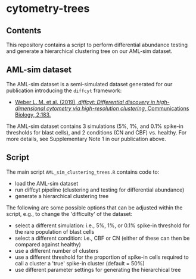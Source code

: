 # cytometry-trees


## Contents

This repository contains a script to perform differential abundance testing and generate a hierarchical clustering tree on our AML-sim dataset.


## AML-sim dataset

The AML-sim dataset is a semi-simulated dataset generated for our publication introducing the `diffcyt` framework:

- [Weber L. M. et al. (2019), *diffcyt: Differential discovery in high-dimensional cytometry via high-resolution clustering*, Communications Biology, 2:183.](https://www.ncbi.nlm.nih.gov/pubmed/31098416)

The AML-sim dataset contains 3 simulations (5%, 1%, and 0.1% spike-in thresholds for blast cells), and 2 conditions (CN and CBF) vs. healthy. For more details, see Supplementary Note 1 in our publication above.


## Script

The main script `AML_sim_clustering_trees.R` contains code to:
- load the AML-sim dataset
- run diffcyt pipeline (clustering and testing for differential abundance)
- generate a hierarchical clustering tree

The following are some possible options that can be adjusted within the script, e.g., to change the 'difficulty' of the dataset:
- select a different simulation: i.e., 5%, 1%, or 0.1% spike-in threshold for the rare population of blast cells
- select a different condition: i.e., CBF or CN (either of these can then be compared against healthy)
- use a different number of clusters
- use a different threshold for the proportion of spike-in cells required to call a cluster a 'true' spike-in cluster (default = 50%)
- use different parameter settings for generating the hierarchical tree

